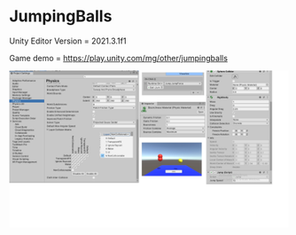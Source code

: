 # JumpingBalls
 
 Unity Editor Version = 2021.3.1f1
 
 Game demo = https://play.unity.com/mg/other/jumpingballs
 
 ![alt text](https://github.com/akincemtutal9/JumpingBalls/blob/main/Assets/In-Game-Photos/Game.jpg)
